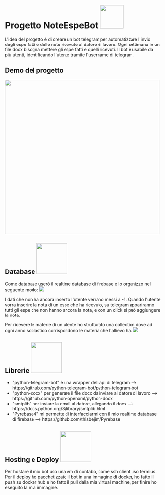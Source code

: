 <h1>Progetto NoteEspeBot <img width="75px" src="https://avatars.githubusercontent.com/u/16178365?s=400&v=4"></h1>
  L'idea del progetto è di creare un bot telegram per automatizzare l'invio degli espe fatti e delle note ricevute al datore di lavoro.
  Ogni settimana in un file docx bisogna mettere gli espe fatti e quelli ricevuti.
  Il bot è usabile da più utenti, identificando l'utente tramite l'username di telegram.

<h2>Demo del progetto</h2>
<img width="500px" src="https://user-images.githubusercontent.com/49570615/118365545-7c9ba480-b59d-11eb-9e89-e91620cdd34d.PNG">


<h2>Database <img width="100px" src = "https://4.bp.blogspot.com/-rtNRVM3aIvI/XJX_U07Z-II/AAAAAAAAJXY/YpdOo490FTgdKOxM4qDG-2-EzcNFAWkKACK4BGAYYCw/s1600/logo%2Bfirebase%2Bicon.png"></h2>
Come database userò il realtime database di firebase e lo organizzo nel seguente modo:
<img src = "https://user-images.githubusercontent.com/49570615/118365475-39413600-b59d-11eb-81ac-339cba93958a.PNG">

I dati che non ha ancora inserito l'utente verrano messi a -1.
Quando l'utente vorra inserire la nota di un espe che ha ricevuto, su telegram appariranno tutti gli espe che non hanno ancora la nota,
e con un click si può aggiungere la nota.

Per ricevere le materie di un utente ho strutturato una collection dove ad ogni anno scolastico corrispondono le materia che l'allievo ha.
<img src = "https://user-images.githubusercontent.com/49570615/118365769-870a6e00-b59e-11eb-952f-274c6e7c8206.PNG">

<h2>Librerie <img width="100px" src="https://cdn3.iconfinder.com/data/icons/logos-and-brands-adobe/512/267_Python-512.png"></h2>
<ul>
<li>"python-telegram-bot" è una wrapper dell'api di telegram --> https://github.com/python-telegram-bot/python-telegram-bot</li>
<li>"python-docx" per generare il file docx da inviare al datore di lavoro --> https://github.com/python-openxml/python-docx</li>
<li>"smtplib" per inviare la email al datore, allegando il docx --> https://docs.python.org/3/library/smtplib.html</li>
<li>"Pyrebase4" mi permette di interfacciarmi con il mio realtime database di firebase --> https://github.com/thisbejim/Pyrebase</li>
</ul>

<h2>Hosting e Deploy <img width="100px" src="https://www.docker.com/sites/default/files/d8/styles/role_icon/public/2019-07/Moby-logo.png?itok=sYH_JEaJ"></h2>
Per hostare il mio bot uso una vm di contabo, come ssh client uso termius.
Per il deploy ho pacchetizzato il bot in una immagine di docker, ho fatto il push su docker hub e ho fatto il pull dalla mia virtual machine, per finire ho eseguito la mia immagine.

